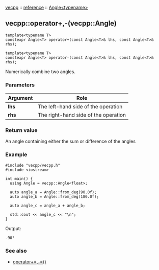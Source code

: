 [vecpp](../../) :: [reference](../) :: [Angle<typename\>](./)
## vecpp::operator+,-(vecpp::Angle)

```
template<typename T>
constexpr Angle<T> operator+(const Angle<T>& lhs, const Angle<T>& rhs);

template<typename T>
constexpr Angle<T> operator-(const Angle<T>& lhs, const Angle<T>& rhs);
```
Numerically combine two angles.

### Parameters

Argument   | Role
-----------|---------------------------------
**lhs**    | The left-hand side of the operation
**rhs**    | The right-hand side of the operation

### Return value

An angle containing either the sum or difference of the angles

### Example

```
#include "vecpp/vecpp.h"
#include <iostream>

int main() {
  using Angle = vecpp::Angle<float>;

  auto angle_a = Angle::from_deg(90.0f);
  auto angle_b = Angle::from_deg(180.0f);

  auto angle_c = angle_a + angle_b;

  std::cout << angle_c << "\n";
}
```

Output:
```
-90°
```

### See also

* [operator+=,-=()](arithmetic_inplace.md)